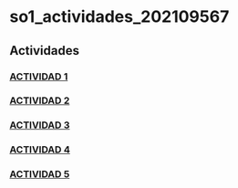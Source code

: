 # so1_actividades_202109567

## Actividades 
### [ACTIVIDAD 1](actividad1/readme.md)
### [ACTIVIDAD 2](actividad2/readme.md)
### [ACTIVIDAD 3](actividad3/readme.md)
### [ACTIVIDAD 4](actividad4/readme.md)
### [ACTIVIDAD 5](actividad5/readme.md)

